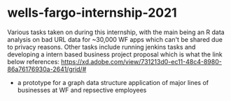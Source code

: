 # wells-fargo-internship-2021
Various tasks taken on during this internship, with the main being an R data analysis on bad URL data for ~30,000 WF apps which can't be shared due to privacy reasons. Other tasks include running jenkins tasks and developing a intern based business project proposal which is what the link below references: 
https://xd.adobe.com/view/731213d0-ec11-48c4-8980-86a76176930a-2641/grid/# 
- a prototype for a graph data structure application of major lines of businesses at WF and repsective employees
